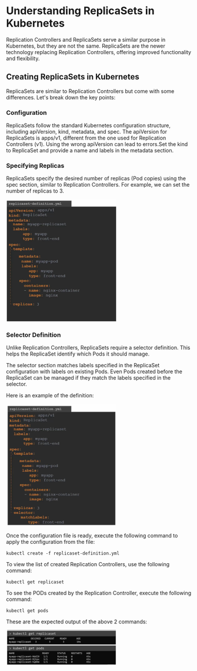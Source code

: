 # Understanding ReplicaSets in Kubernetes

Replication Controllers and ReplicaSets serve a similar purpose in Kubernetes, but they are not the same. ReplicaSets are the newer technology replacing Replication Controllers, offering improved functionality and flexibility. 

## Creating ReplicaSets in Kubernetes

ReplicaSets are similar to Replication Controllers but come with some differences. Let's break down the key points:

### Configuration
ReplicaSets follow the standard Kubernetes configuration structure, including apiVersion, kind, metadata, and spec. The apiVersion for ReplicaSets is apps/v1, different from the one used for Replication Controllers (v1). Using the wrong apiVersion can lead to errors.Set the kind to ReplicaSet and provide a name and labels in the metadata section.

### Specifying Replicas
ReplicaSets specify the desired number of replicas (Pod copies) using the spec section, similar to Replication Controllers. For example, we can set the number of replicas to 3.

<img src="./images/image-8.png" width='300px'>


### Selector Definition
Unlike Replication Controllers, ReplicaSets require a selector definition. This helps the ReplicaSet identify which Pods it should manage.

The selector section matches labels specified in the ReplicaSet configuration with labels on existing Pods.
Even Pods created before the ReplicaSet can be managed if they match the labels specified in the selector.

Here is an example of the definition:

<img src="./images/image-3.png" width='300px'>

Once the configuration file is ready, execute the following command to apply the configuration from the file:

```
kubectl create -f replicaset-definition.yml
```

To view the list of created Replication Controllers, use the following command:

```
kubectl get replicaset
```

To see the PODs created by the Replication Controller, execute the following command:

```
kubectl get pods
```

These are the expected output of the above 2 commands:

<img src="./images/image-4.png" width='300px'>